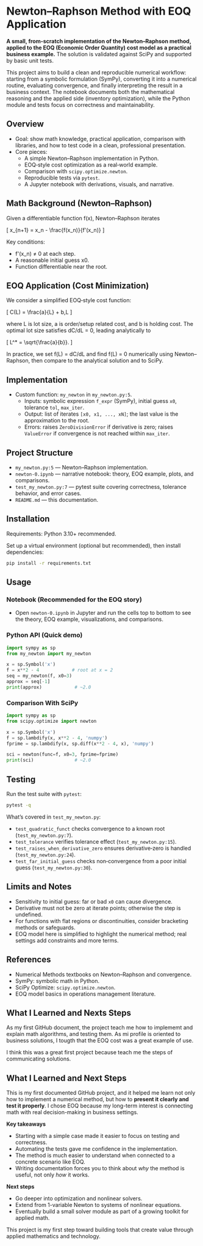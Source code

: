 ﻿# Newton–Raphson Method with EOQ Application

**A small, from-scratch implementation of the Newton–Raphson method, applied to the EOQ (Economic Order Quantity) cost model as a practical business example.**
The solution is validated against SciPy and supported by basic unit tests.

This project aims to build a clean and reproducible numerical workflow: starting from a symbolic formulation (SymPy), converting it into a numerical routine, evaluating convergence, and finally interpreting the result in a business context. The notebook documents both the mathematical reasoning and the applied side (inventory optimization), while the Python module and tests focus on correctness and maintainability.

## Overview

- Goal: show math knowledge, practical application, comparison with libraries, and how to test code in a clean, professional presentation.
- Core pieces:
  - A simple Newton–Raphson implementation in Python.
  - EOQ‑style cost optimization as a real‑world example.
  - Comparison with `scipy.optimize.newton`.
  - Reproducible tests via `pytest`.
  - A Jupyter notebook with derivations, visuals, and narrative.

## Math Background (Newton–Raphson)

Given a differentiable function f(x), Newton–Raphson iterates

\[ x_{n+1} = x_n - \frac{f(x_n)}{f'(x_n)} \]

Key conditions:
- f'(x_n) ≠ 0 at each step.
- A reasonable initial guess x0.
- Function differentiable near the root.

## EOQ Application (Cost Minimization)

We consider a simplified EOQ‑style cost function:

\[ C(L) = \frac{a}{L} + b\,L \]

where L is lot size, a is order/setup related cost, and b is holding cost. The optimal lot size satisfies dC/dL = 0, leading analytically to

\[ L^* = \sqrt{\frac{a}{b}}. \]

In practice, we set f(L) = dC/dL and find f(L) = 0 numerically using Newton–Raphson, then compare to the analytical solution and to SciPy.

## Implementation

- Custom function: `my_newton` in `my_newton.py:5`.
  - Inputs: symbolic expression `f_expr` (SymPy), initial guess `x0`, tolerance `tol`, `max_iter`.
  - Output: list of iterates `[x0, x1, ..., xN]`; the last value is the approximation to the root.
  - Errors: raises `ZeroDivisionError` if derivative is zero; raises `ValueError` if convergence is not reached within `max_iter`.

## Project Structure

- `my_newton.py:5` — Newton–Raphson implementation.
- `newton-0.ipynb` — narrative notebook: theory, EOQ example, plots, and comparisons.
- `test_my_newton.py:7` — pytest suite covering correctness, tolerance behavior, and error cases.
- `README.md` — this documentation.

## Installation

Requirements: Python 3.10+ recommended.

Set up a virtual environment (optional but recommended), then install dependencies:

```bash
pip install -r requirements.txt
```

## Usage

### Notebook (Recommended for the EOQ story)

- Open `newton-0.ipynb` in Jupyter and run the cells top to bottom to see the theory, EOQ example, visualizations, and comparisons.

### Python API (Quick demo)

```python
import sympy as sp
from my_newton import my_newton

x = sp.Symbol('x')
f = x**2 - 4            # root at x = 2
seq = my_newton(f, x0=3)
approx = seq[-1]
print(approx)            # ~2.0
```

### Comparison With SciPy

```python
import sympy as sp
from scipy.optimize import newton

x = sp.Symbol('x')
f = sp.lambdify(x, x**2 - 4, 'numpy')
fprime = sp.lambdify(x, sp.diff(x**2 - 4, x), 'numpy')

sci = newton(func=f, x0=3, fprime=fprime)
print(sci)               # ~2.0
```

## Testing

Run the test suite with `pytest`:

```bash
pytest -q
```

What’s covered in `test_my_newton.py`:
- `test_quadratic_funct` checks convergence to a known root (`test_my_newton.py:7`).
- `test_tolerance` verifies tolerance effect (`test_my_newton.py:15`).
- `test_raises_when_derivative_zero` ensures derivative‑zero is handled (`test_my_newton.py:24`).
- `test_far_initial_guess` checks non‑convergence from a poor initial guess (`test_my_newton.py:30`).

## Limits and Notes

- Sensitivity to initial guess: far or bad `x0` can cause divergence.
- Derivative must not be zero at iterate points; otherwise the step is undefined.
- For functions with flat regions or discontinuities, consider bracketing methods or safeguards.
- EOQ model here is simplified to highlight the numerical method; real settings add constraints and more terms.

## References

- Numerical Methods textbooks on Newton–Raphson and convergence.
- SymPy: symbolic math in Python.
- SciPy Optimize: `scipy.optimize.newton`.
- EOQ model basics in operations management literature.

## What I Learned and Nexts Steps

As my first GitHub document, the project teach me how to implememt and explain math algorithms, and testing them. As mi profile is oriented to business solutions, I tougth that the EOQ cost was a great example of use. 

I think this was a great first project because teach me the steps of communicating solutions.

## What I Learned and Next Steps

This is my first documented GitHub project, and it helped me learn not only how to implement a numerical method, but how to **present it clearly and test it properly**. I chose EOQ because my long-term interest is connecting math with real decision-making in business settings.

**Key takeaways**
- Starting with a simple case made it easier to focus on testing and correctness.
- Automating the tests gave me confidence in the implementation.
- The method is much easier to understand when connected to a concrete scenario like EOQ.
- Writing documentation forces you to think about *why* the method is useful, not only *how* it works.

**Next steps**
- Go deeper into optimization and nonlinear solvers.
- Extend from 1-variable Newton to systems of nonlinear equations.
- Eventually build a small solver module as part of a growing toolkit for applied math.

This project is my first step toward building tools that create value through applied mathematics and technology.




